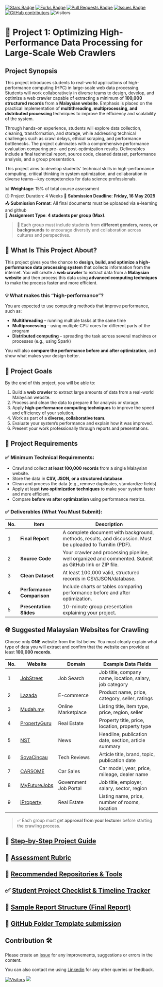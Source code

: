 <a href="https://github.com/drshahizan/HPDP/stargazers"><img src="https://img.shields.io/github/stars/drshahizan/HPDP" alt="Stars Badge"/></a>
<a href="https://github.com/drshahizan/HPDP/network/members"><img src="https://img.shields.io/github/forks/drshahizan/HPDP" alt="Forks Badge"/></a>
<a href="https://github.com/drshahizan/HPDP/pulls"><img src="https://img.shields.io/github/issues-pr/drshahizan/HPDP" alt="Pull Requests Badge"/></a>
<a href="https://github.com/drshahizan/HPDP/issues"><img src="https://img.shields.io/github/issues/drshahizan/HPDP" alt="Issues Badge"/></a>
<a href="https://github.com/drshahizan/HPDP/graphs/contributors"><img alt="GitHub contributors" src="https://img.shields.io/github/contributors/drshahizan/HPDP?color=2b9348"></a>
![Visitors](https://api.visitorbadge.io/api/visitors?path=https%3A%2F%2Fgithub.com%2Fdrshahizan%2FHPDP&labelColor=%23d9e3f0&countColor=%23697689&style=flat)

# 📄 Project 1: Optimizing High-Performance Data Processing for Large-Scale Web Crawlers

## Project Synopsis
This project introduces students to real-world applications of high-performance computing (HPC) in large-scale web data processing. Students will work collaboratively in diverse teams to design, develop, and optimize a web crawler capable of extracting a minimum of **100,000 structured records** from a **Malaysian website**. Emphasis is placed on the practical implementation of **multithreading, multiprocessing, and distributed processing** techniques to improve the efficiency and scalability of the system. 

Through hands-on experience, students will explore data collection, cleaning, transformation, and storage, while addressing technical challenges such as crawl delays, ethical scraping, and performance bottlenecks. The project culminates with a comprehensive performance evaluation comparing pre- and post-optimization results. Deliverables include a final technical report, source code, cleaned dataset, performance analysis, and a group presentation. 

This project aims to develop students' technical skills in high-performance computing, critical thinking in system optimization, and collaboration in diverse teams—key competencies for data science professionals.

📊 **Weightage**: 15% of total course assessment  
🕓 Project Duration: 4 Weeks
📅 **Submission Deadline**: **Friday, 16 May 2025**  
📤 **Submission Format**: All final documents must be uploaded via e-learning and github  
👥 **Assignment Type**: **4 students per group (Max)**. 
> 📌 Each group must include students from **different genders, races, or backgrounds** to encourage diversity and collaboration across cultures and perspectives.

## 🧠 **What Is This Project About?**

This project gives you the chance to **design, build, and optimize a high-performance data processing system** that collects information from the internet. You will create a **web crawler** to extract data from a **Malaysian website** and then process this data using **advanced computing techniques** to make the process faster and more efficient.

### 💡 What makes this “high-performance”?
You are expected to use computing methods that improve performance, such as:
- **Multithreading** – running multiple tasks at the same time
- **Multiprocessing** – using multiple CPU cores for different parts of the program
- **Distributed computing** – spreading the task across several machines or processes (e.g., using Spark)

You will also **compare the performance before and after optimization**, and show what makes your design better.

## 🎯 **Project Goals**

By the end of this project, you will be able to:
1. Build a **web crawler** to extract large amounts of data from a real-world Malaysian website.
2. Process and clean the data to prepare it for analysis or storage.
3. Apply **high-performance computing techniques** to improve the speed and efficiency of your solution.
4. Work as part of a **diverse, collaborative team**.
5. Evaluate your system’s performance and explain how it was improved.
6. Present your work professionally through reports and presentations.

## 📌 Project Requirements

### ✅ Minimum Technical Requirements:
- Crawl and collect **at least 100,000 records** from a single Malaysian website.
- Store the data in **CSV, JSON, or a structured database**.
- Clean and process the data (e.g., remove duplicates, standardize fields).
- Apply at least **two optimization techniques** to make your system faster and more efficient.
- Compare **before vs after optimization** using performance metrics.

### ✅ Deliverables (What You Must Submit):
| No. | Item | Description |
|-----|------|-------------|
| 1 | **Final Report** | A complete document with background, methods, results, and discussion. Must be uploaded to Turnitin (PDF). |
| 2 | **Source Code** | Your crawler and processing pipeline, well organized and commented. Submit as GitHub link or ZIP file. |
| 3 | **Clean Dataset** | At least 100,000 valid, structured records in CSV/JSON/database. |
| 4 | **Performance Comparison** | Include charts or tables comparing performance before and after optimization. |
| 5 | **Presentation Slides** | 10-minute group presentation explaining your project. |

## 🌐 Suggested Malaysian Websites for Crawling

Choose only **ONE** website from the list below. You must clearly explain what type of data you will extract and confirm that the website can provide at least **100,000 records**.

| No. | Website | Domain | Example Data Fields |
|-----|---------|--------|----------------------|
| 1 | [JobStreet](https://www.jobstreet.com.my) | Job Search | Job title, company name, location, salary, job category |
| 2 | [Lazada](https://www.lazada.com.my) | E-commerce | Product name, price, category, seller, ratings |
| 3 | [Mudah.my](https://www.mudah.my) | Online Marketplace | Listing title, item type, price, region, seller |
| 4 | [PropertyGuru](https://www.propertyguru.com.my) | Real Estate | Property title, price, location, property type |
| 5 | [NST](https://www.nst.com.my) | News | Headline, publication date, section, article summary |
| 6 | [SoyaCincau](https://soyacincau.com) | Tech Reviews | Article title, brand, topic, publication date |
| 7 | [CARSOME](https://www.carsome.my) | Car Sales | Car model, year, price, mileage, dealer name |
| 8 | [MyFutureJobs](https://www.myfuturejobs.gov.my) | Government Job Portal | Job title, employer, salary, sector, region |
| 9 | [iProperty](https://www.iproperty.com.my) | Real Estate | Listing name, price, number of rooms, location |

> ✅ Each group must get **approval from your lecturer** before starting the crawling process.

## 🧭 [Step-by-Step Project Guide](p1_step.md)

## 🧾 [Assessment Rubric](p1_rubric.md)

## 🔗 [Recommended Repositories & Tools](p1_tools.md)

## ✅ [Student Project Checklist & Timeline Tracker](p1_checklist.md)

## 🧾 **[Sample Report Structure (Final Report)](p1_report.md)**

## 📁 **[GitHub Folder Template submission](p1_github.md)**

## Contribution 🛠️
Please create an [Issue](https://github.com/drshahizan/HPDP/issues) for any improvements, suggestions or errors in the content.

You can also contact me using [Linkedin](https://www.linkedin.com/in/drshahizan/) for any other queries or feedback.

[![Visitors](https://api.visitorbadge.io/api/visitors?path=https%3A%2F%2Fgithub.com%2Fdrshahizan&labelColor=%23697689&countColor=%23555555&style=plastic)](https://visitorbadge.io/status?path=https%3A%2F%2Fgithub.com%2Fdrshahizan)
![](https://hit.yhype.me/github/profile?user_id=81284918)
